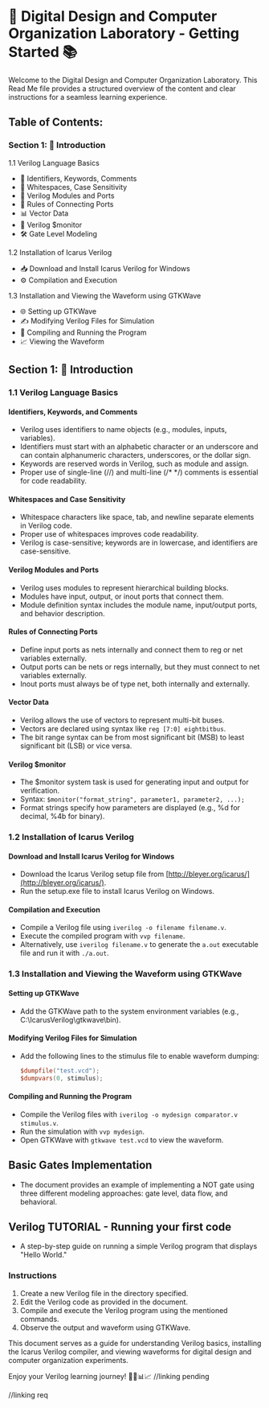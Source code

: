 # 🚀 Digital Design and Computer Organization Laboratory - Getting Started 📚

Welcome to the Digital Design and Computer Organization Laboratory. This Read Me file provides a structured overview of the content and clear instructions for a seamless learning experience.

## Table of Contents:

### Section 1: 📖 Introduction
1.1 Verilog Language Basics
   - 📘 Identifiers, Keywords, Comments
   - 📝 Whitespaces, Case Sensitivity
   - 🧩 Verilog Modules and Ports
   - 🚧 Rules of Connecting Ports
   - 📊 Vector Data
   - 📡 Verilog $monitor
   - 🛠️ Gate Level Modeling

1.2 Installation of Icarus Verilog
   - 📥 Download and Install Icarus Verilog for Windows
   - ⚙️ Compilation and Execution

1.3 Installation and Viewing the Waveform using GTKWave
   - 🌐 Setting up GTKWave
   - ✍️ Modifying Verilog Files for Simulation
   - 🏁 Compiling and Running the Program
   - 📈 Viewing the Waveform

## Section 1: 📖 Introduction
### 1.1 Verilog Language Basics

#### Identifiers, Keywords, and Comments
- Verilog uses identifiers to name objects (e.g., modules, inputs, variables).
- Identifiers must start with an alphabetic character or an underscore and can contain alphanumeric characters, underscores, or the dollar sign.
- Keywords are reserved words in Verilog, such as module and assign.
- Proper use of single-line (//) and multi-line (/* */) comments is essential for code readability.

#### Whitespaces and Case Sensitivity
- Whitespace characters like space, tab, and newline separate elements in Verilog code.
- Proper use of whitespaces improves code readability.
- Verilog is case-sensitive; keywords are in lowercase, and identifiers are case-sensitive.

#### Verilog Modules and Ports
- Verilog uses modules to represent hierarchical building blocks.
- Modules have input, output, or inout ports that connect them.
- Module definition syntax includes the module name, input/output ports, and behavior description.

#### Rules of Connecting Ports
- Define input ports as nets internally and connect them to reg or net variables externally.
- Output ports can be nets or regs internally, but they must connect to net variables externally.
- Inout ports must always be of type net, both internally and externally.

#### Vector Data
- Verilog allows the use of vectors to represent multi-bit buses.
- Vectors are declared using syntax like `reg [7:0] eightbitbus`.
- The bit range syntax can be from most significant bit (MSB) to least significant bit (LSB) or vice versa.

#### Verilog $monitor
- The $monitor system task is used for generating input and output for verification.
- Syntax: `$monitor("format_string", parameter1, parameter2, ...);`
- Format strings specify how parameters are displayed (e.g., %d for decimal, %4b for binary).

### 1.2 Installation of Icarus Verilog

#### Download and Install Icarus Verilog for Windows
- Download the Icarus Verilog setup file from [http://bleyer.org/icarus/](http://bleyer.org/icarus/).
- Run the setup.exe file to install Icarus Verilog on Windows.

#### Compilation and Execution
- Compile a Verilog file using `iverilog -o filename filename.v`.
- Execute the compiled program with `vvp filename`.
- Alternatively, use `iverilog filename.v` to generate the `a.out` executable file and run it with `./a.out`.

### 1.3 Installation and Viewing the Waveform using GTKWave

#### Setting up GTKWave
- Add the GTKWave path to the system environment variables (e.g., C:\IcarusVerilog\gtkwave\bin).

#### Modifying Verilog Files for Simulation
- Add the following lines to the stimulus file to enable waveform dumping:
  ```verilog
  $dumpfile("test.vcd");
  $dumpvars(0, stimulus);
  ```

#### Compiling and Running the Program
- Compile the Verilog files with `iverilog -o mydesign comparator.v stimulus.v`.
- Run the simulation with `vvp mydesign`.
- Open GTKWave with `gtkwave test.vcd` to view the waveform.

## Basic Gates Implementation
- The document provides an example of implementing a NOT gate using three different modeling approaches: gate level, data flow, and behavioral.

## Verilog TUTORIAL - Running your first code
- A step-by-step guide on running a simple Verilog program that displays "Hello World."

### Instructions
1. Create a new Verilog file in the directory specified.
2. Edit the Verilog code as provided in the document.
3. Compile and execute the Verilog program using the mentioned commands.
4. Observe the output and waveform using GTKWave.



This document serves as a guide for understanding Verilog basics, installing the Icarus Verilog compiler, and viewing waveforms for digital design and computer organization experiments.

Enjoy your Verilog learning journey! 🌟🔌📊📈
//linking pending

//linking req
